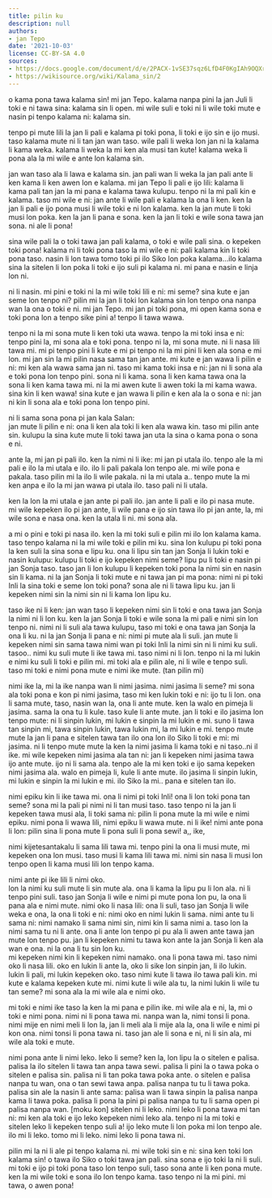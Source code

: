 ```yaml
---
title: pilin ku
description: null
authors:
- jan Tepo
date: '2021-10-03'
license: CC-BY-SA 4.0
sources:
- https://docs.google.com/document/d/e/2PACX-1vSE37sqz6LfD4F0KgIAh9OQXr5zc9yQJVu8Fxfr3gm89fjMyvk7HCkkPUI6GTb-vf99_p91WURXjWv9/pub
- https://wikisource.org/wiki/Kalama_sin/2
---
```


o kama pona tawa kalama sin! mi jan Tepo. kalama nanpa pini la jan Juli li toki e ni tawa sina: kalama sin li open. mi wile suli e toki ni li wile toki mute e nasin pi tenpo kalama ni: kalama sin.

tenpo pi mute lili la jan li pali e kalama pi toki pona, li toki e ijo sin e ijo musi. taso kalama mute ni li tan jan wan taso. wile pali li weka lon jan ni la kalama li kama weka. kalama li weka la mi ken ala musi tan kute! kalama weka li pona ala la mi wile e ante lon kalama sin.

jan wan taso ala li lawa e kalama sin. jan pali wan li weka la jan pali ante li ken kama li ken awen lon e kalama. mi jan Tepo li pali e ijo lili: kalama li kama pali tan jan la mi pana e kalama tawa kulupu. tenpo ni la mi pali kin e kalama. taso mi wile e ni: jan ante li wile pali e kalama la ona li ken. ken la jan li pali e ijo pona musi li wile toki e ni lon kalama. ken la jan mute li toki musi lon poka. ken la jan li pana e sona. ken la jan li toki e wile sona tawa jan sona. ni ale li pona!

sina wile pali la o toki tawa jan pali kalama, o toki e wile pali sina. o kepeken toki pona! kalama ni li toki pona taso la mi wile e ni: pali kalama kin li toki pona taso. nasin li lon tawa tomo toki pi ilo Siko lon poka kalama...ilo kalama sina la sitelen li lon poka li toki e ijo suli pi kalama ni. mi pana e nasin e linja lon ni.

ni li nasin. mi pini e toki ni la mi wile toki lili e ni: mi seme? sina kute e jan seme lon tenpo ni? pilin mi la jan li toki lon kalama sin lon tenpo ona nanpa wan la ona o toki e ni. mi jan Tepo. mi jan pi toki pona, mi open kama sona e toki pona lon a tenpo sike pini a! tenpo li tawa wawa.

tenpo ni la mi sona mute li ken toki uta wawa. tenpo la mi toki insa e ni: tenpo pini la, mi sona ala e toki pona. tenpo ni la, mi sona mute. ni li nasa lili tawa mi. mi pi tenpo pini li kute e mi pi tenpo ni la mi pini li ken ala sona e mi lon. mi jan sin la mi pilin nasa sama tan jan ante. mi kute e jan wawa li pilin e ni: mi ken ala wawa sama jan ni. taso mi kama toki insa e ni: jan ni li sona ala e toki pona lon tenpo pini. sona ni li kama. sona li ken kama tawa ona la sona li ken kama tawa mi. ni la mi awen kute li awen toki la mi kama wawa. sina kin li ken wawa! sina kute e jan wawa li pilin e ken ala la o sona e ni: jan ni kin li sona ala e toki pona lon tenpo pini.

ni li sama sona pona pi jan kala Salan:  
jan mute li pilin e ni: ona li ken ala toki li ken ala wawa kin. taso mi pilin ante sin. kulupu la sina kute mute li toki tawa jan uta la sina o kama pona o sona e ni.

ante la, mi jan pi pali ilo. ken la nimi ni li ike: mi jan pi utala ilo. tenpo ale la mi pali e ilo la mi utala e ilo. ilo li pali pakala lon tenpo ale. mi wile pona e pakala. taso pilin mi la ilo li wile pakala. ni la mi utala a.. tenpo mute la mi ken anpa e ilo la mi jan wawa pi utala ilo. taso pali ni li utala.

ken la lon la mi utala e jan ante pi pali ilo. jan ante li pali e ilo pi nasa mute. mi wile kepeken ilo pi jan ante, li wile pana e ijo sin tawa ilo pi jan ante, la, mi wile sona e nasa ona. ken la utala li ni. mi sona ala.

a mi o pini e toki pi nasa ilo. ken la mi toki suli e pilin mi ilo lon kalama kama. taso tenpo kalama ni la mi wile toki e pilin mi ku. sina lon kulupu pi toki pona la ken suli la sina sona e lipu ku. ona li lipu sin tan jan Sonja li lukin toki e nasin kulupu: kulupu li toki e ijo kepeken nimi seme? lipu pu li toki e nasin pi jan Sonja taso. taso jan li lon kulupu li kepeken toki pona la nimi sin en nasin sin li kama. ni la jan Sonja li toki mute e ni tawa jan pi ma pona: nimi ni pi toki Inli la sina toki e seme lon toki pona? sona ale ni li tawa lipu ku. jan li kepeken nimi sin la nimi sin ni li kama lon lipu ku.

taso ike ni li ken: jan wan taso li kepeken nimi sin li toki e ona tawa jan Sonja la nimi ni li lon ku. ken la jan Sonja li toki e wile sona la mi pali e nimi sin lon tenpo ni. nimi ni li suli ala tawa kulupu, taso mi toki e ona tawa jan Sonja la ona li ku. ni la jan Sonja li pana e ni: nimi pi mute ala li suli. jan mute li kepeken nimi sin sama tawa nimi wan pi toki Inli la nimi sin ni li nimi ku suli. tasoo.. nimi ku suli mute li ike tawa mi. taso nimi ni li lon. tenpo ni la mi lukin e nimi ku suli li toki e pilin mi. mi toki ala e pilin ale, ni li wile e tenpo suli. taso mi toki e nimi pona mute e nimi ike mute. (tan pilin mi)

nimi ike la, mi la ike nanpa wan li nimi jasima. nimi jasima li seme? mi sona ala toki pona e kon pi nimi jasima, taso mi ken lukin toki e ni: ijo tu li lon. ona li sama mute, taso, nasin wan la, ona li ante mute. ken la walo en pimeja li jasima. sama la ona tu li kule. taso kule li ante mute. jan li toki e ilo jasima lon tenpo mute: ni li sinpin lukin, mi lukin e sinpin la mi lukin e mi. suno li tawa tan sinpin mi, tawa sinpin lukin, tawa lukin mi, la mi lukin e mi. tenpo mute mute la jan li pana e sitelen tawa tan ilo ona lon ilo Siko li toki e mi: mi jasima. ni li tenpo mute mute la ken la nimi jasima li kama toki e ni taso..ni il ike. mi wile kepeken nimi jasima ala tan ni: jan li kepeken nimi jasima tawa ijo ante mute. ijo ni li sama ala. tenpo ale la mi ken toki e ijo sama kepeken nimi jasima ala. walo en pimeja li, kule li ante mute. ilo jasima li sinpin lukin, mi lukin e sinpin la mi lukin e mi. ilo Siko la mi.. pana e sitelen tan ilo.

nimi epiku kin li ike tawa mi. ona li nimi pi toki Inli! ona li lon toki pona tan seme? sona mi la pali pi nimi ni li tan musi taso. taso tenpo ni la jan li kepeken tawa musi ala, li toki sama ni: pilin li pona mute la mi wile e nimi epiku. nimi pona li wawa lili, nimi epiku li wawa mute. ni li ike! nimi ante pona li lon: pilin sina li pona mute li pona suli li pona sewi! a,, ike,

nimi kijetesantakalu li sama lili tawa mi. tenpo pini la ona li musi mute, mi kepeken ona lon musi. taso musi li kama lili tawa mi. nimi sin nasa li musi lon tenpo open li kama musi lili lon tenpo kama.

nimi ante pi ike lili li nimi oko.  
lon la nimi ku suli mute li sin mute ala. ona li kama la lipu pu li lon ala. ni li tenpo pini suli. taso jan Sonja li wile e nimi pi mute pona lon pu, la ona li pana ala e nimi mute. nimi oko li nasa lili: ona li suli, taso jan Sonja li wile weka e ona, la ona li toki e ni: nimi oko en nimi lukin li sama. nimi ante tu li sama ni: nimi namako li sama nimi sin, nimi kin li sama nimi a. taso lon la nimi sama tu ni li ante. ona li ante lon tenpo pi pu ala li awen ante tawa jan mute lon tenpo pu. jan li kepeken nimi tu tawa kon ante la jan Sonja li ken ala wan e ona. ni la ona li tu sin lon ku.  
mi kepeken nimi kin li kepeken nimi namako. ona li pona tawa mi. taso nimi oko li nasa lili. oko en lukin li ante la, oko li sike lon sinpin jan, li ilo lukin. lukin li pali, mi lukin kepeken oko. taso nimi kute li tawa ilo tawa pali kin. mi kute e kalama kepeken kute mi. nimi kute li wile ala tu, la nimi lukin li wile tu tan seme? mi sona ala la mi wile ala e nimi oko.

mi toki e nimi ike taso la ken la mi pana e pilin ike. mi wile ala e ni, la, mi o toki e nimi pona. nimi ni li pona tawa mi. nanpa wan la, nimi tonsi li pona. nimi mije en nimi meli li lon la, jan li meli ala li mije ala la, ona li wile e nimi pi kon ona. nimi tonsi li pona tawa ni. taso jan ale li sona e ni, ni li sin ala, mi wile ala toki e mute.

nimi pona ante li nimi leko. leko li seme? ken la, lon lipu la o sitelen e palisa. palisa la ilo sitelen li tawa tan anpa tawa sewi. palisa li pini la o tawa poka o sitelen e palisa sin. palisa ni li tan poka tawa poka ante. o sitelen e palisa nanpa tu wan, ona o tan sewi tawa anpa. palisa nanpa tu tu li tawa poka. palisa sin ale la nasin li ante sama: palisa wan li tawa sinpin la palisa nanpa kama li tawa poka. palisa li pona la pini pi palisa nanpa tu tu li sama open pi palisa nanpa wan. [moku kon] sitelen ni li leko. nimi leko li pona tawa mi tan ni: mi ken ala toki e ijo leko kepeken nimi leko ala. tenpo ni la mi toki e sitelen leko li kepeken tenpo suli a! ijo leko mute li lon poka mi lon tenpo ale. ilo mi li leko. tomo mi li leko. nimi leko li pona tawa ni.

pilin mi la ni li ale pi tenpo kalama ni. mi wile toki sin e ni: sina ken toki lon kalama sin! o tawa ilo Siko o toki tawa jan pali. sina sona e ijo toki la ni li suli. mi toki e ijo pi toki pona taso lon tenpo suli, taso sona ante li ken pona mute. ken la mi wile toki e sona ilo lon tenpo kama. taso tenpo ni la mi pini. mi tawa, o awen pona!